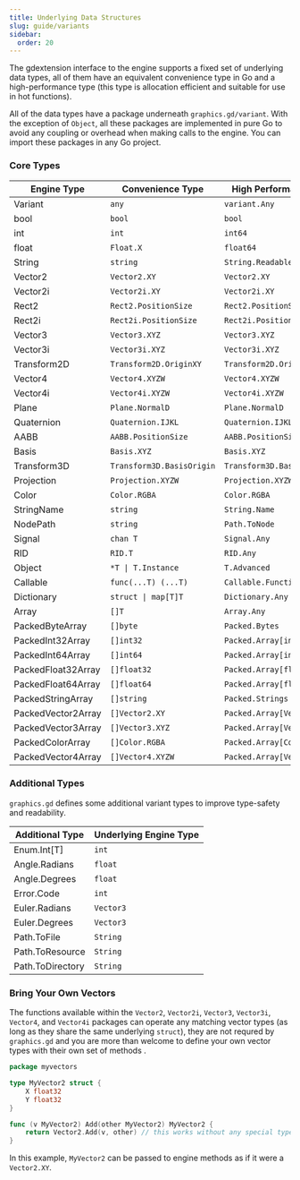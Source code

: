 ```yaml
---
title: Underlying Data Structures
slug: guide/variants
sidebar:
  order: 20
---
```


The gdextension interface to the engine supports a fixed set of underlying data types, all of
them have an equivalent convenience type in Go and a high-performance type (this type is
allocation efficient and suitable for use in hot functions).

All of the data types have a package underneath `graphics.gd/variant`. With the exception
of `Object`, all these packages are implemented in pure Go to avoid any coupling or
overhead when making calls to the engine. You can import these packages in any Go project.

### Core Types

| Engine Type        | Convenience Type          | High Performance Type           |
| ------------------ | ------------------------- | ------------------------------- |
| Variant            | `any`                     | `variant.Any`                   |
| bool               | `bool`                    | `bool`                          |
| int                | `int`                     | `int64`                         |
| float              | `Float.X`                 | `float64`                       |
| String             | `string`                  | `String.Readable`               |
| Vector2            | `Vector2.XY`              | `Vector2.XY`                    |
| Vector2i           | `Vector2i.XY`             | `Vector2i.XY`                   |
| Rect2              | `Rect2.PositionSize`      | `Rect2.PositionSize`            |
| Rect2i             | `Rect2i.PositionSize`     | `Rect2i.PositionSize`           |
| Vector3            | `Vector3.XYZ`             | `Vector3.XYZ`                   |
| Vector3i           | `Vector3i.XYZ`            | `Vector3i.XYZ`                  |
| Transform2D        | `Transform2D.OriginXY`    | `Transform2D.OriginXY`          |
| Vector4            | `Vector4.XYZW`            | `Vector4.XYZW`                  |
| Vector4i           | `Vector4i.XYZW`           | `Vector4i.XYZW`                 |
| Plane              | `Plane.NormalD`           | `Plane.NormalD`                 |
| Quaternion         | `Quaternion.IJKL`         | `Quaternion.IJKL`               |
| AABB               | `AABB.PositionSize`       | `AABB.PositionSize`             |
| Basis              | `Basis.XYZ`               | `Basis.XYZ`                     |
| Transform3D        | `Transform3D.BasisOrigin` | `Transform3D.BasisOrigin`       |
| Projection         | `Projection.XYZW`         | `Projection.XYZW`               |
| Color              | `Color.RGBA`              | `Color.RGBA`                    |
| StringName         | `string`                  | `String.Name`                   |
| NodePath           | `string`                  | `Path.ToNode`                   |
| Signal             | `chan T`                  | `Signal.Any`                    |
| RID                | `RID.T`                   | `RID.Any`                       |
| Object             | `*T \| T.Instance`        | `T.Advanced`                    |
| Callable           | `func(...T) (...T)`       | `Callable.Function`             |
| Dictionary         | `struct \| map[T]T`       | `Dictionary.Any`                |
| Array              | `[]T`                     | `Array.Any`                     |
| PackedByteArray    | `[]byte`                  | `Packed.Bytes`                  |
| PackedInt32Array   | `[]int32`                 | `Packed.Array[int32]`           |
| PackedInt64Array   | `[]int64`                 | `Packed.Array[int64]`           |
| PackedFloat32Array | `[]float32`               | `Packed.Array[float32]`         |
| PackedFloat64Array | `[]float64`               | `Packed.Array[float64]`         |
| PackedStringArray  | `[]string`                | `Packed.Strings`                |
| PackedVector2Array | `[]Vector2.XY`            | `Packed.Array[Vector2.XY]`      |
| PackedVector3Array | `[]Vector3.XYZ`           | `Packed.Array[Vector3.XYZ]`     |
| PackedColorArray   | `[]Color.RGBA`            | `Packed.Array[Color.RGBA]`      |
| PackedVector4Array | `[]Vector4.XYZW`          | `Packed.Array[Vector4.XYZW]`    |


### Additional Types
`graphics.gd` defines some additional variant types to improve type-safety and readability.

| Additional Type    | Underlying Engine Type  |
|--------------------|-------------------------|
| Enum.Int[T]        | `int`                   |
| Angle.Radians      | `float`                 |
| Angle.Degrees      | `float`                 |
| Error.Code         | `int`                   |
| Euler.Radians      | `Vector3`               |
| Euler.Degrees      | `Vector3`               |
| Path.ToFile        | `String`                |
| Path.ToResource    | `String`                |
| Path.ToDirectory   | `String`                |

### Bring Your Own Vectors
The functions available within the `Vector2`, `Vector2i`, `Vector3`, `Vector3i`, `Vector4`, and `Vector4i` packages
can operate any matching vector types (as long as they share the same underlying `struct`), they are not requred by
`graphics.gd` and you are more than welcome to define your own vector types with their own set of methods .

```go
package myvectors

type MyVector2 struct {
	X float32
	Y float32
}

func (v MyVector2) Add(other MyVector2) MyVector2 {
	return Vector2.Add(v, other) // this works without any special type conversions.
}
```

In this example, `MyVector2` can be passed to engine methods as if it were a `Vector2.XY`.
